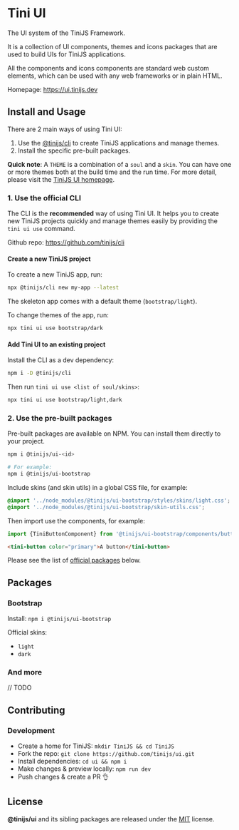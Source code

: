# Tini UI 

The UI system of the TiniJS Framework.

It is a collection of UI components, themes and icons packages that are used to build UIs for TiniJS applications.

All the components and icons components are standard web custom elements, which can be used with any web frameworks or in plain HTML.

Homepage: <https://ui.tinijs.dev>

## Install and Usage

There are 2 main ways of using Tini UI:

1. Use the [@tinijs/cli](https://github.com/tinijs/cli) to create TiniJS applications and manage themes.
2. Install the specific pre-built packages.

**Quick note**: A `THEME` is a combination of a `soul` and a `skin`. You can have one or more themes both at the build time and the run time. For more detail, please visit the [TiniJS UI homepage](https://ui.tinijs.dev).

### 1. Use the official CLI

The CLI is the **recommended** way of using Tini UI. It helps you to create new TiniJS projects quickly and manage themes easily by providing the `tini ui use` command.

Github repo: <https://github.com/tinijs/cli>

#### Create a new TiniJS project

To create a new TiniJS app, run:

```bash
npx @tinijs/cli new my-app --latest
```

The skeleton app comes with a default theme (`bootstrap/light`).

To change themes of the app, run:

```bash
npx tini ui use bootstrap/dark
```

#### Add Tini UI to an existing project

Install the CLI as a dev dependency:

```bash
npm i -D @tinijs/cli
```

Then run `tini ui use <list of soul/skins>`:

```bash
npx tini ui use bootstrap/light,dark
```

### 2. Use the pre-built packages

Pre-built packages are available on NPM. You can install them directly to your project.

```bash
npm i @tinijs/ui-<id>

# For example:
npm i @tinijs/ui-bootstrap
```

Include skins (and skin utils) in a global CSS file, for example:

```css
@import '../node_modules/@tinijs/ui-bootstrap/styles/skins/light.css';
@import '../node_modules/@tinijs/ui-bootstrap/skin-utils.css';
```

Then import use the components, for example:

```js
import {TiniButtonComponent} from '@tinijs/ui-bootstrap/components/button.js';
```

```html
<tini-button color="primary">A button</tini-button>
```

Please see the list of [official packages](#packages) below.

## Packages

### Bootstrap

Install: `npm i @tinijs/ui-bootstrap`

Official skins:
  - `light`
  - `dark`

### And more

// TODO

## Contributing

### Development

- Create a home for TiniJS: `mkdir TiniJS && cd TiniJS`
- Fork the repo: `git clone https://github.com/tinijs/ui.git`
- Install dependencies: `cd ui && npm i`
- Make changes & preview locally: `npm run dev`
- Push changes & create a PR 👌

## License

**@tinijs/ui** and its sibling packages are released under the [MIT](https://github.com/tinijs/ui/blob/master/LICENSE) license.
